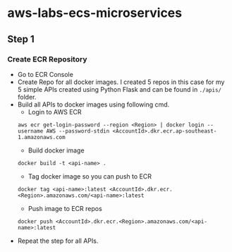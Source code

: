 ﻿# aws-labs-ecs-microservices

## Step 1
### Create ECR Repository
- Go to ECR Console
- Create Repo for all docker images. I created 5 repos in this case for my 5 simple APIs created using Python Flask and can be found in `./apis/` folder.
- Build all APIs to docker images using following cmd.
  - Login to AWS ECR
  ~~~
  aws ecr get-login-password --region <Region> | docker login --username AWS --password-stdin <AccountId>.dkr.ecr.ap-southeast-1.amazonaws.com
  ~~~
  - Build docker image
  ~~~
  docker build -t <api-name> .
  ~~~
  - Tag docker image so you can push to ECR
  ~~~
  docker tag <api-name>:latest <AccountId>.dkr.ecr.<Region>.amazonaws.com/<api-name>:latest
  ~~~
  - Push image to ECR repos
  ~~~
  docker push <AccountId>.dkr.ecr.<Region>.amazonaws.com/<api-name>:latest
  ~~~
- Repeat the step for all APIs.
